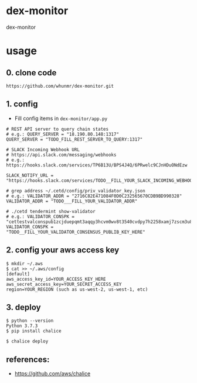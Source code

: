 # dex-monitor
dex-monitor

# usage

## 0. clone code
```
https://github.com/whunmr/dex-monitor.git
```

## 1. config
- Fill config items in `dex-monitor/app.py`

```
# REST API server to query chain states
# e.g.: QUERY_SERVER = "18.190.80.148:1317"
QUERY_SERVER = "TODO_FILL_REST_SERVER_TO_QUERY:1317"

# SLACK Incoming Webhook URL
# https://api.slack.com/messaging/webhooks
# e.g.: https://hooks.slack.com/services/TP6B13U/BPS4J4Q/6PRwelc9CJnHDuONdEzw

SLACK_NOTIFY_URL = "https://hooks.slack.com/services/TODO__FILL_YOUR_SLACK_INCOMING_WEBHOOK_URL"

# grep address ~/.cetd/config/priv_validator_key.json
# e.g.: VALIDATOR_ADDR = "2716C82E471084F0D0C232565670CDB9BD990328"
VALIDATOR_ADDR = "TODO___FILL_YOUR_VALIDATOR_ADDR"

# ./cetd tendermint show-validator
# e.g.: VALIDATOR_CONSPK = "cettestvalconspub1zcjduepqmt3aqqy3hcvm0wv8t3540cvdpy7h2258xamj7zscm3u875pgtg5qg2cpvv"
VALIDATOR_CONSPK = "TODO__FILL_YOUR_VALIDATOR_CONSENSUS_PUBLIB_KEY_HERE"

```

## 2. config your aws access key
```
$ mkdir ~/.aws
$ cat >> ~/.aws/config
[default]
aws_access_key_id=YOUR_ACCESS_KEY_HERE
aws_secret_access_key=YOUR_SECRET_ACCESS_KEY
region=YOUR_REGION (such as us-west-2, us-west-1, etc)
```

## 3. deploy
```
$ python --version
Python 3.7.3
$ pip install chalice

$ chalice deploy
```

## references:
- https://github.com/aws/chalice

